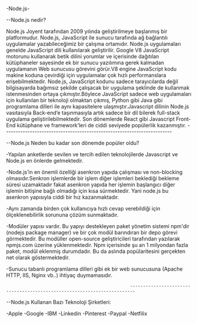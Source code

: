 -Node.js-



--Node.js nedir?

  Node.js Joyent tarafından 2009 yılında geliştirilmeye başlanmış bir platformudur. Node.js, JavaScript ile sunucu tarafında ağ bağlantılı uygulamalar yazabileceğimiz bir çalışma ortamıdır.
Node.js uygulamaları genelde JavaScript dili kullanılarak geliştirilir. Google V8 JavaScript motorunu kullanarak betik dilini yorumlar ve içerisinde  dağıtılan kütüphaneler sayesinde ek bir
sunucu yazılımına gerek kalmadan uygulamanın Web sunucusu görevini görür.V8 engine JavaScript kodu makine koduna çevirdiği için uygulamalar çok hızlı performanslara erişebilmektedir. 
Node.js, JavaScript kodunu sadece tarayıcılarda değil bilgisayarda bağımsız şekilde çalışacak bir uygulama şeklinde de kullanmak istenmesinden ortaya çıkmıştır.Böylece JavaScript sadece web
uygulamaları için kullanılan bir teknoloji olmaktan çıkmış, Python gibi Java gibi programlama dilleri ile aynı kapasitelere ulaşmıştır.Javascript dilinin Node.js vasıtasıyla Back-end’e 
taşınmasıyla artık sadece bir dil bilerek full-stack uygulama geliştirilebilmektedir. Son dönemlerde React gibi Javascript Front-End kütüphane ve framework’leri de ciddi seviyede popülerlik
kazanmıştır.
                                                  -----------------------------------------------------------------------

--Node.js Neden bu kadar son dönemde popüler oldu?

-Yapılan anketlerde sevilen ve tercih edilen teknolojilerde Javascript ve Node.js en önlerde gelmektedir.

-Node.js’in en önemli özelliği asenkron yapıda çalışması ve non-blocking olmasıdır.Senkron işlemlerde bir işlem diğer işlemleri beklediği bekleme süresi uzamaktadır fakat asenkron yapıda 
her işlemin başlangıcı diğer işlemin bitişine bağlı olmadığı için kısa sürmektedir. Yani node.js bu asenkron yapısıyla ciddi bir hız kazanmaktadır.

-Aynı zamanda birden çok kullanıcıya hızlı cevap verebildiği için ölçeklenebilirlik sorununa çözüm sunmaktadır.

-Modüler yapısı vardır. Bu yapıyı destekleyen paket yönetim sistemi  npm'dir (nodejs package manager) ve bir çok modül barındıran bir depo görevi görmektedir. Bu modüller open-source 
geliştiricileri tarafından yazılarak npmjs.com üzerine yüklenmektedir. Npm içerisinde şu an 1 milyondan fazla paket, modül eklenmiş durumdadır. Bu da aslında popülaritesini gerçekten net 
olarak göstermektedir.

-Sunucu tabanlı programlama dilleri gibi ek bir web sunucusuna (Apache HTTP, IIS, Nginx vb..) ihtiyaç duymamasıdır.

                                                   ------------------------------------------------------------------------
--Node.js Kullanan Bazı Teknoloji Şirketleri:

-Apple
-Google
-IBM
-Linkedin
-Pinterest
-Paypal
-Netfilix










